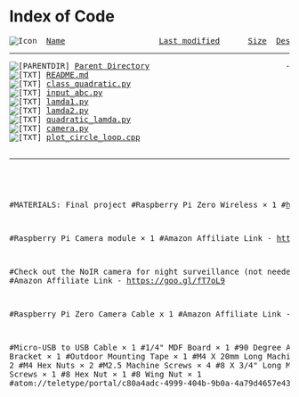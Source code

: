 <html>
 <head>
  <title>Index of Code</title>
 </head>
 <body>
<h1>Index of Code</h1>
<pre><img src="/icons/blank.gif" alt="Icon "> <a href="?C=N;O=D">Name</a>                    <a href="?C=M;O=A">Last modified</a>      <a href="?C=S;O=A">Size</a>  <a href="?C=D;O=A">Description</a><hr><img src="/icons/back.gif" alt="[PARENTDIR]"> <a href="/code/ccode/">Parent Directory</a>                             -   
<img src="/icons/text.gif" alt="[TXT]"> <a href="README.md">README.md</a>                                 
<img src="/icons/text.gif" alt="[TXT]"> <a href="class_quadratic.py">class_quadratic.py</a>              
<img src="/icons/text.gif" alt="[TXT]"> <a href="input_abc.py">input_abc.py</a>              
<img src="/icons/text.gif" alt="[TXT]"> <a href="lamda1.py">lamda1.py</a>            
<img src="/icons/text.gif" alt="[TXT]"> <a href="lamda2.py">lamda2.py</a>         
<img src="/icons/text.gif" alt="[TXT]"> <a href="quadratic_lamda.py">quadratic_lamda.py</a>       
<img src="/icons/text.gif" alt="[TXT]"> <a href="camera.py">camera.py</a>        
<img src="/icons/text.gif" alt="[TXT]"> <a href="plot_circle_loop.cpp">plot_circle_loop.cpp</a>  

<hr></pre>
<pre><div class="list">

#MATERIALS: Final project
#Raspberry Pi Zero Wireless × 1 
#https://www.adafruit.com/product/3400

#Raspberry Pi Camera module × 1
#Amazon Affiliate Link - https://goo.gl/4kR632

#Check out the NoIR camera for night surveillance (not needed)
#Amazon Affiliate Link - https://goo.gl/fT7oL9

#Raspberry Pi Zero Camera Cable x 1
#Amazon Affiliate Link - https://goo.gl/pBVZb1
 
#Micro-USB to USB Cable × 1 
#1/4" MDF Board × 1 
#90 Degree Angle Bracket × 1 
#Outdoor Mounting Tape × 1 
#M4 X 20mm Long Machine Screws × 2 
#M4 Hex Nuts × 2 
#M2.5 Machine Screws × 4 
#8 X 3/4" Long Machine Screws × 1 
#8 Hex Nut × 1 
#8 Wing Nut × 1 
#atom://teletype/portal/c80a4adc-4999-404b-9b0a-4a79d4657e43

</div>
</pre>

</body></html>
